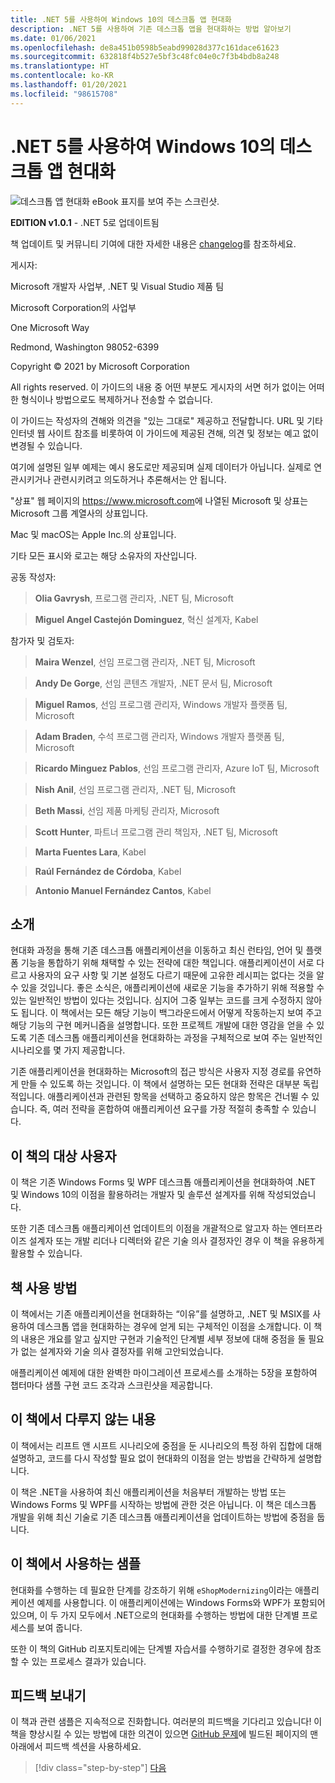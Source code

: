 ```yaml
---
title: .NET 5를 사용하여 Windows 10의 데스크톱 앱 현대화
description: .NET 5를 사용하여 기존 데스크톱 앱을 현대화하는 방법 알아보기
ms.date: 01/06/2021
ms.openlocfilehash: de8a451b0598b5eabd99028d377c161dace61623
ms.sourcegitcommit: 632818f4b527e5bf3c48fc04e0c7f3b4bdb8a248
ms.translationtype: HT
ms.contentlocale: ko-KR
ms.lasthandoff: 01/20/2021
ms.locfileid: "98615708"
---
```

# <a name="modernizing-desktop-apps-on-windows-10-with-net-5"></a>.NET 5를 사용하여 Windows 10의 데스크톱 앱 현대화

![데스크톱 앱 현대화 eBook 표지를 보여 주는 스크린샷.](./media/modernizing-existing-desktop-apps-ebook-cover.png)

**EDITION v1.0.1** - .NET 5로 업데이트됨

책 업데이트 및 커뮤니티 기여에 대한 자세한 내용은 [changelog](https://aka.ms/desktop-ebook-changelog)를 참조하세요.

게시자:

Microsoft 개발자 사업부, .NET 및 Visual Studio 제품 팀

Microsoft Corporation의 사업부

One Microsoft Way

Redmond, Washington 98052-6399

Copyright © 2021 by Microsoft Corporation

All rights reserved. 이 가이드의 내용 중 어떤 부분도 게시자의 서면 허가 없이는 어떠한 형식이나 방법으로도 복제하거나 전송할 수 없습니다.

이 가이드는 작성자의 견해와 의견을 "있는 그대로" 제공하고 전달합니다. URL 및 기타 인터넷 웹 사이트 참조를 비롯하여 이 가이드에 제공된 견해, 의견 및 정보는 예고 없이 변경될 수 있습니다.

여기에 설명된 일부 예제는 예시 용도로만 제공되며 실제 데이터가 아닙니다. 실제로 연관시키거나 관련시키려고 의도하거나 추론해서는 안 됩니다.

"상표" 웹 페이지의 <https://www.microsoft.com>에 나열된 Microsoft 및 상표는 Microsoft 그룹 계열사의 상표입니다.

Mac 및 macOS는 Apple Inc.의 상표입니다.

기타 모든 표시와 로고는 해당 소유자의 자산입니다.

공동 작성자:

> **Olia Gavrysh**, 프로그램 관리자, .NET 팀, Microsoft

> **Miguel Angel Castejón Dominguez**, 혁신 설계자, Kabel

참가자 및 검토자:

> **Maira Wenzel**, 선임 프로그램 관리자, .NET 팀, Microsoft

> **Andy De Gorge**, 선임 콘텐츠 개발자, .NET 문서 팀, Microsoft

> **Miguel Ramos**, 선임 프로그램 관리자, Windows 개발자 플랫폼 팀, Microsoft

> **Adam Braden**, 수석 프로그램 관리자, Windows 개발자 플랫폼 팀, Microsoft

> **Ricardo Minguez Pablos**, 선임 프로그램 관리자, Azure IoT 팀, Microsoft

> **Nish Anil**, 선임 프로그램 관리자, .NET 팀, Microsoft

> **Beth Massi**, 선임 제품 마케팅 관리자, Microsoft

> **Scott Hunter**, 파트너 프로그램 관리 책임자, .NET 팀, Microsoft

> **Marta Fuentes Lara**, Kabel

> **Raúl Fernández de Córdoba**, Kabel

> **Antonio Manuel Fernández Cantos**, Kabel

## <a name="introduction"></a>소개

현대화 과정을 통해 기존 데스크톱 애플리케이션을 이동하고 최신 런타임, 언어 및 플랫폼 기능을 통합하기 위해 채택할 수 있는 전략에 대한 책입니다. 애플리케이션이 서로 다르고 사용자의 요구 사항 및 기본 설정도 다르기 때문에 고유한 레시피는 없다는 것을 알 수 있을 것입니다. 좋은 소식은, 애플리케이션에 새로운 기능을 추가하기 위해 적용할 수 있는 일반적인 방법이 있다는 것입니다. 심지어 그중 일부는 코드를 크게 수정하지 않아도 됩니다. 이 책에서는 모든 해당 기능이 백그라운드에서 어떻게 작동하는지 보여 주고 해당 기능의 구현 메커니즘을 설명합니다. 또한 프로젝트 개발에 대한 영감을 얻을 수 있도록 기존 데스크톱 애플리케이션을 현대화하는 과정을 구체적으로 보여 주는 일반적인 시나리오를 몇 가지 제공합니다.

기존 애플리케이션을 현대화하는 Microsoft의 접근 방식은 사용자 지정 경로를 유연하게 만들 수 있도록 하는 것입니다. 이 책에서 설명하는 모든 현대화 전략은 대부분 독립적입니다. 애플리케이션과 관련된 항목을 선택하고 중요하지 않은 항목은 건너뛸 수 있습니다. 즉, 여러 전략을 혼합하여 애플리케이션 요구를 가장 적절히 충족할 수 있습니다.

## <a name="who-should-use-the-book"></a>이 책의 대상 사용자

이 책은 기존 Windows Forms 및 WPF 데스크톱 애플리케이션을 현대화하여 .NET 및 Windows 10의 이점을 활용하려는 개발자 및 솔루션 설계자를 위해 작성되었습니다.

또한 기존 데스크톱 애플리케이션 업데이트의 이점을 개괄적으로 알고자 하는 엔터프라이즈 설계자 또는 개발 리더나 디렉터와 같은 기술 의사 결정자인 경우 이 책을 유용하게 활용할 수 있습니다.

## <a name="how-to-use-the-book"></a>책 사용 방법

이 책에서는 기존 애플리케이션을 현대화하는 “이유”를 설명하고, .NET 및 MSIX를 사용하여 데스크톱 앱을 현대화하는 경우에 얻게 되는 구체적인 이점을 소개합니다. 이 책의 내용은 개요를 알고 싶지만 구현과 기술적인 단계별 세부 정보에 대해 중점을 둘 필요가 없는 설계자와 기술 의사 결정자를 위해 고안되었습니다.

애플리케이션 예제에 대한 완벽한 마이그레이션 프로세스를 소개하는 5장을 포함하여 챕터마다 샘플 구현 코드 조각과 스크린샷을 제공합니다.

## <a name="what-this-book-doesnt-cover"></a>이 책에서 다루지 않는 내용

이 책에서는 리프트 앤 시프트 시나리오에 중점을 둔 시나리오의 특정 하위 집합에 대해 설명하고, 코드를 다시 작성할 필요 없이 현대화의 이점을 얻는 방법을 간략하게 설명합니다.

이 책은 .NET을 사용하여 최신 애플리케이션을 처음부터 개발하는 방법 또는 Windows Forms 및 WPF를 시작하는 방법에 관한 것은 아닙니다. 이 책은 데스크톱 개발을 위해 최신 기술로 기존 데스크톱 애플리케이션을 업데이트하는 방법에 중점을 둡니다.

## <a name="samples-used-in-this-book"></a>이 책에서 사용하는 샘플

현대화를 수행하는 데 필요한 단계를 강조하기 위해 `eShopModernizing`이라는 애플리케이션 예제를 사용합니다. 이 애플리케이션에는 Windows Forms와 WPF가 포함되어 있으며, 이 두 가지 모두에서 .NET으로의 현대화를 수행하는 방법에 대한 단계별 프로세스를 보여 줍니다.

또한 이 책의 GitHub 리포지토리에는 단계별 자습서를 수행하기로 결정한 경우에 참조할 수 있는 프로세스 결과가 있습니다.

## <a name="send-your-feedback"></a>피드백 보내기

이 책과 관련 샘플은 지속적으로 진화합니다. 여러분의 피드백을 기다리고 있습니다! 이 책을 향상시킬 수 있는 방법에 대한 의견이 있으면 [GitHub 문제](https://github.com/dotnet/docs/issues)에 빌드된 페이지의 맨 아래에서 피드백 섹션을 사용하세요.

>[!div class="step-by-step"]
>[다음](why-modern-applications.md)
